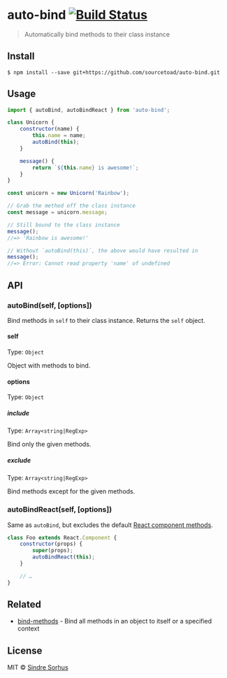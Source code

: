 # auto-bind [![Build Status](https://travis-ci.org/sindresorhus/auto-bind.svg?branch=master)](https://travis-ci.org/sindresorhus/auto-bind)

> Automatically bind methods to their class instance


## Install

```
$ npm install --save git+https://github.com/sourcetoad/auto-bind.git
```


## Usage

```js
import { autoBind, autoBindReact } from 'auto-bind';

class Unicorn {
	constructor(name) {
		this.name = name;
		autoBind(this);
	}

	message() {
		return `${this.name} is awesome!`;
	}
}

const unicorn = new Unicorn('Rainbow');

// Grab the method off the class instance
const message = unicorn.message;

// Still bound to the class instance
message();
//=> 'Rainbow is awesome!'

// Without `autoBind(this)`, the above would have resulted in
message();
//=> Error: Cannot read property 'name' of undefined
```


## API

### autoBind(self, [options])

Bind methods in `self` to their class instance. Returns the `self` object.

#### self

Type: `Object`

Object with methods to bind.

#### options

Type: `Object`

##### include

Type: `Array<string|RegExp>`

Bind only the given methods.

##### exclude

Type: `Array<string|RegExp>`

Bind methods except for the given methods.

### autoBindReact(self, [options])

Same as `autoBind`, but excludes the default [React component methods](https://reactjs.org/docs/react-component.html).

```js
class Foo extends React.Component {
	constructor(props) {
		super(props);
		autoBindReact(this);
	}

	// …
}
```


## Related

- [bind-methods](https://github.com/sindresorhus/bind-methods) - Bind all methods in an object to itself or a specified context


## License

MIT © [Sindre Sorhus](https://sindresorhus.com)
